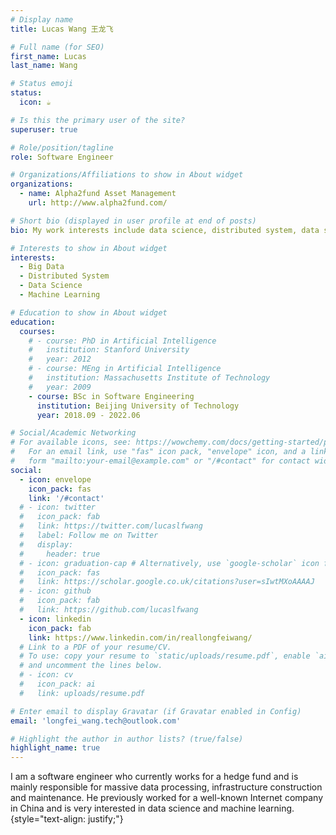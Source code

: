 ```yaml
---
# Display name
title: Lucas Wang 王龙飞

# Full name (for SEO)
first_name: Lucas
last_name: Wang

# Status emoji
status:
  icon: ☕️

# Is this the primary user of the site?
superuser: true

# Role/position/tagline
role: Software Engineer

# Organizations/Affiliations to show in About widget
organizations:
  - name: Alpha2fund Asset Management
    url: http://www.alpha2fund.com/

# Short bio (displayed in user profile at end of posts)
bio: My work interests include data science, distributed system, data science and machine learning.

# Interests to show in About widget
interests:
  - Big Data
  - Distributed System
  - Data Science
  - Machine Learning

# Education to show in About widget
education:
  courses:
    # - course: PhD in Artificial Intelligence
    #   institution: Stanford University
    #   year: 2012
    # - course: MEng in Artificial Intelligence
    #   institution: Massachusetts Institute of Technology
    #   year: 2009
    - course: BSc in Software Engineering
      institution: Beijing University of Technology
      year: 2018.09 - 2022.06

# Social/Academic Networking
# For available icons, see: https://wowchemy.com/docs/getting-started/page-builder/#icons
#   For an email link, use "fas" icon pack, "envelope" icon, and a link in the
#   form "mailto:your-email@example.com" or "/#contact" for contact widget.
social:
  - icon: envelope
    icon_pack: fas
    link: '/#contact'
  # - icon: twitter
  #   icon_pack: fab
  #   link: https://twitter.com/lucaslfwang
  #   label: Follow me on Twitter
  #   display:
  #     header: true
  # - icon: graduation-cap # Alternatively, use `google-scholar` icon from `ai` icon pack
  #   icon_pack: fas
  #   link: https://scholar.google.co.uk/citations?user=sIwtMXoAAAAJ
  # - icon: github
  #   icon_pack: fab
  #   link: https://github.com/lucaslfwang
  - icon: linkedin
    icon_pack: fab
    link: https://www.linkedin.com/in/reallongfeiwang/
  # Link to a PDF of your resume/CV.
  # To use: copy your resume to `static/uploads/resume.pdf`, enable `ai` icons in `params.yaml`,
  # and uncomment the lines below.
  # - icon: cv
  #   icon_pack: ai
  #   link: uploads/resume.pdf

# Enter email to display Gravatar (if Gravatar enabled in Config)
email: 'longfei_wang.tech@outlook.com'

# Highlight the author in author lists? (true/false)
highlight_name: true
---
```


I am a software engineer who currently works for a hedge fund and is mainly responsible for massive data processing, infrastructure construction and maintenance. He previously worked for a well-known Internet company in China and is very interested in data science and machine learning.
{style="text-align: justify;"}
